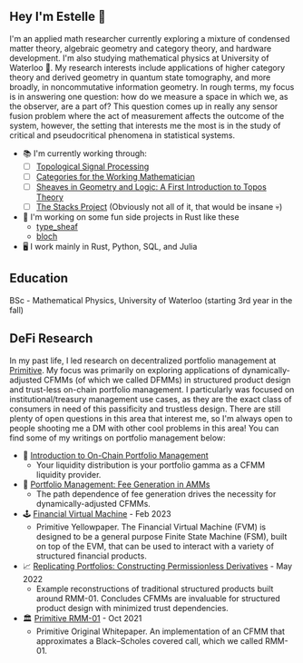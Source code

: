 ## Hey I'm Estelle 🌟

I'm an applied math researcher currently exploring a mixture of condensed matter theory, algebraic geometry and category theory, and hardware development. I'm also studying mathematical physics at University of Waterloo 🌌. My research interests include applications of higher category theory and derived geometry in quantum state tomography, and more broadly, in noncommutative information geometry. In rough terms, my focus is in answering one question: how do we measure a space in which we, as the observer, are a part of? This question comes up in really any sensor fusion problem where the act of measurement affects the outcome of the system, however, the setting that interests me the most is in the study of critical and pseudocritical phenomena in statistical systems.

- 📚 I'm currently working through:
  - [ ] [Topological Signal Processing](https://link.springer.com/book/10.1007/978-3-642-36104-3)
  - [ ] [Categories for the Working Mathematician](https://math.mit.edu/~hrm/palestine/maclane-categories.pdf)
  - [ ] [Sheaves in Geometry and Logic: A First Introduction to Topos Theory](https://link.springer.com/book/10.1007/978-1-4612-0927-0)
  - [ ] [The Stacks Project](https://stacks.math.columbia.edu/browse) (Obviously not all of it, that would be insane 💀)
- 🌱 I'm working on some fun side projects in Rust like these
  - [type_sheaf](https://github.com/Autoparallel/type_sheaf)
  - [bloch](https://github.com/0xEstelle/bloch)
- 🖥️ I work mainly in Rust, Python, SQL, and Julia

## Education

BSc - Mathematical Physics, University of Waterloo (starting 3rd year in the fall)

## DeFi Research

In my past life, I led research on decentralized portfolio management at [Primitive](https://www.primitive.xyz/). My focus was primarily on exploring applications of dynamically-adjusted CFMMs (of which we called DFMMs) in structured product design and trust-less on-chain portfolio management. I particularly was focused on institutional/treasury management use cases, as they are the exact class of consumers in need of this passificity and trustless design. There are still plenty of open questions in this area that interest me, so I'm always open to people shooting me a DM with other cool problems in this area! You can find some of my writings on portfolio management below:

- 🥛 [Introduction to On-Chain Portfolio Management](https://www.primitive.xyz/posts/RMMTech)
  - Your liquidity distribution is your portfolio gamma as a CFMM liquidity provider.
- 🍪 [Portfolio Management: Fee Generation in AMMs](https://www.primitive.xyz/blog/fee-growth)
  - The path dependence of fee generation drives the necessity for dynamically-adjusted CFMMs.
- 🕹️ [Financial Virtual Machine](https://www.primitive.xyz/papers/yellow.pdf) - Feb 2023
  - Primitive Yellowpaper. The Financial Virtual Machine (FVM) is designed to be a general purpose Finite State Machine (FSM), built on top of the EVM, that can be used to interact with a variety of structured financial products.
- 📈 [Replicating Portfolios: Constructing Permissionless Derivatives](https://www.primitive.xyz/papers/Constructing_Permissionless_Derivatives.pdf) - May 2022
  - Example reconstructions of traditional structured products built around RMM-01. Concludes CFMMs are invaluable for structured product design with minimized trust dependencies.
- 🏛️ [Primitive RMM-01](https://www.primitive.xyz/papers/Whitepaper.pdf) - Oct 2021
  - Primitive Original Whitepaper. An implementation of an CFMM that approximates a Black–Scholes covered call, which we called RMM-01.
